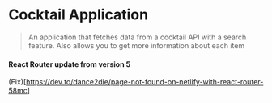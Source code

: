 # Cocktail Application
 > An application that fetches data from a cocktail API with a search feature. Also allows you to get more information about each item

#### React Router update from version 5

(Fix)[https://dev.to/dance2die/page-not-found-on-netlify-with-react-router-58mc]


